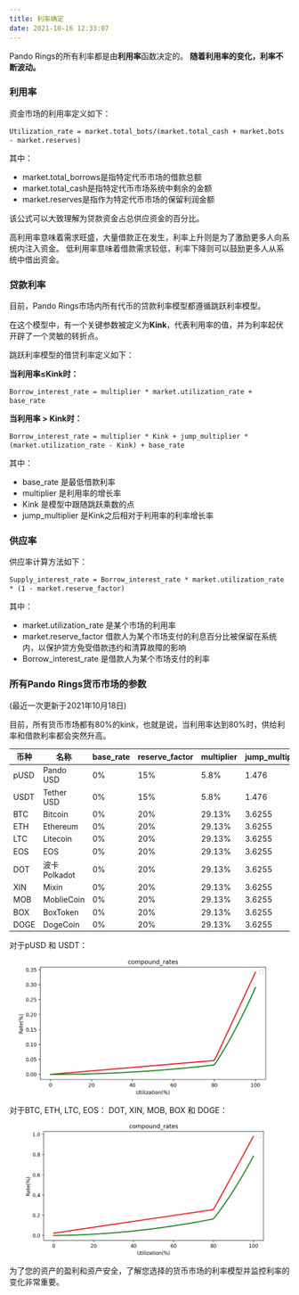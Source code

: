 ```yaml
---
title: 利率确定
date: 2021-10-16 12:33:07
---
```


Pando Rings的所有利率都是由**利用率**函数决定的。 **随着利用率的变化，利率不断波动。**


### 利用率

资金市场的利用率定义如下：


``````
Utilization_rate = market.total_bots/(market.total_cash + market.bots - market.reserves)
``````

其中：
- market.total_borrows是指特定代币市场的借款总额
- market.total_cash是指特定代币市场系统中剩余的金额
- market.reserves是指作为特定代币市场的保留利润金额

该公式可以大致理解为贷款资金占总供应资金的百分比。

高利用率意味着需求旺盛，大量借款正在发生，利率上升则是为了激励更多人向系统内注入资金。 低利用率意味着借款需求较低，利率下降则可以鼓励更多人从系统中借出资金。


### 贷款利率

目前，Pando Rings市场内所有代币的贷款利率模型都遵循跳跃利率模型。

在这个模型中，有一个关键参数被定义为**Kink**，代表利用率的值，并为利率起伏开辟了一个灵敏的转折点。

跳跃利率模型的借贷利率定义如下：

**当利用率≤Kink时：**

```
Borrow_interest_rate = multiplier * market.utilization_rate + base_rate
```

**当利用率 > Kink时：**

```
Borrow_interest_rate = multiplier * Kink + jump_multiplier * (market.utilization_rate - Kink) + base_rate
```

其中：
- base_rate 是最低借款利率
- multiplier 是利用率的增长率
- Kink 是模型中跟随跳跃乘数的点
- jump_multiplier 是Kink之后相对于利用率的利率增长率

### 供应率

供应率计算方法如下：

```
Supply_interest_rate = Borrow_interest_rate * market.utilization_rate * (1 - market.reserve_factor)
```

其中：
- market.utilization_rate 是某个市场的利用率
- market.reserve_factor 借款人为某个市场支付的利息百分比被保留在系统内，以保护贷方免受借款违约和清算故障的影响
- Borrow_interest_rate 是借款人为某个市场支付的利率


### 所有Pando Rings货币市场的参数
(最近一次更新于2021年10月18日)

目前，所有货币市场都有80%的kink，也就是说，当利用率达到80%时，供给利率和借款利率都会突然升高。

| 币种   | 名称          | base_rate | reserve_factor | multiplier | jump_multiplier | kink |
| ---- | ----------- | --------- | -------------- | ---------- | --------------- | ---- |
| pUSD | Pando USD   | 0%        | 15%            | 5.8%       | 1.476           | 80%  |
| USDT | Tether USD  | 0%        | 15%            | 5.8%       | 1.476           | 80%  |
| BTC  | Bitcoin     | 0%        | 20%            | 29.13%     | 3.6255          | 80%  |
| ETH  | Ethereum    | 0%        | 20%            | 29.13%     | 3.6255          | 80%  |
| LTC  | Litecoin    | 0%        | 20%            | 29.13%     | 3.6255          | 80%  |
| EOS  | EOS         | 0%        | 20%            | 29.13%     | 3.6255          | 80%  |
| DOT  | 波卡 Polkadot | 0%        | 20%            | 29.13%     | 3.6255          | 80%  |
| XIN  | Mixin       | 0%        | 20%            | 29.13%     | 3.6255          | 80%  |
| MOB  | MoblieCoin  | 0%        | 20%            | 29.13%     | 3.6255          | 80%  |
| BOX  | BoxToken    | 0%        | 20%            | 29.13%     | 3.6255          | 80%  |
| DOGE | DogeCoin    | 0%        | 20%            | 29.13%     | 3.6255          | 80%  |


对于pUSD 和 USDT： ![](../assets/stablecoin-model.png)

对于BTC, ETH, LTC, EOS： DOT, XIN, MOB, BOX 和 DOGE： ![](../assets/othercoins-model.png)


为了您的资产的盈利和资产安全，了解您选择的货币市场的利率模型并监控利率的变化非常重要。 








